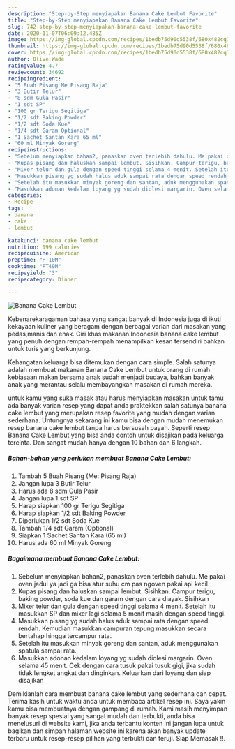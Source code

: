 ```yaml
---
description: "Step-by-Step menyiapakan Banana Cake Lembut Favorite"
title: "Step-by-Step menyiapakan Banana Cake Lembut Favorite"
slug: 742-step-by-step-menyiapakan-banana-cake-lembut-favorite
date: 2020-11-07T06:09:12.485Z
image: https://img-global.cpcdn.com/recipes/1bedb75d90d5538f/680x482cq70/banana-cake-lembut-foto-resep-utama.jpg
thumbnail: https://img-global.cpcdn.com/recipes/1bedb75d90d5538f/680x482cq70/banana-cake-lembut-foto-resep-utama.jpg
cover: https://img-global.cpcdn.com/recipes/1bedb75d90d5538f/680x482cq70/banana-cake-lembut-foto-resep-utama.jpg
author: Olive Wade
ratingvalue: 4.7
reviewcount: 34692
recipeingredient:
- "5 Buah Pisang Me Pisang Raja"
- "3 Butir Telur"
- "8 sdm Gula Pasir"
- "1 sdt SP"
- "100 gr Terigu Segitiga"
- "1/2 sdt Baking Powder"
- "1/2 sdt Soda Kue"
- "1/4 sdt Garam Optional"
- "1 Sachet Santan Kara 65 ml"
- "60 ml Minyak Goreng"
recipeinstructions:
- "Sebelum menyiapkan bahan2, panaskan oven terlebih dahulu. Me pakai oven jadul ya jadi ga bisa atur suhu cm pas ngoven pakai api kecil"
- "Kupas pisang dan haluskan sampai lembut. Sisihkan. Campur terigu, baking powder, soda kue dan garam dengan cara diayak. Sisihkan"
- "Mixer telur dan gula dengan speed tinggi selama 4 menit. Setelah itu masukkan SP dan mixer lagi selama 5 menit masih dengan speed tinggi."
- "Masukkan pisang yg sudah halus aduk sampai rata dengan speed rendah. Kemudian masukkan campuran tepung masukkan secara bertahap hingga tercampur rata."
- "Setelah itu masukkan minyak goreng dan santan, aduk menggunakan spatula sampai rata."
- "Masukkan adonan kedalam loyang yg sudah diolesi margarin. Oven selama 45 menit. Cek dengan cara tusuk pakai tusuk gigi, jika sudah tidak lengket angkat dan dinginkan. Keluarkan dari loyang dan siap disajikan"
categories:
- Recipe
tags:
- banana
- cake
- lembut

katakunci: banana cake lembut 
nutrition: 199 calories
recipecuisine: American
preptime: "PT10M"
cooktime: "PT49M"
recipeyield: "3"
recipecategory: Dinner

---
```



![Banana Cake Lembut](https://img-global.cpcdn.com/recipes/1bedb75d90d5538f/680x482cq70/banana-cake-lembut-foto-resep-utama.jpg)

Kebenarekaragaman bahasa yang sangat banyak di Indonesia juga di ikuti kekayaan kuliner yang beragam dengan berbagai varian dari masakan yang pedas,manis dan enak. Ciri khas makanan Indonesia banana cake lembut yang penuh dengan rempah-rempah menampilkan kesan tersendiri bahkan untuk turis yang berkunjung.




Kehangatan keluarga bisa ditemukan dengan cara simple. Salah satunya adalah membuat makanan Banana Cake Lembut untuk orang di rumah. kebiasaan makan bersama anak sudah menjadi budaya, bahkan banyak anak yang merantau selalu membayangkan masakan di rumah mereka.

untuk kamu yang suka masak atau harus menyiapkan masakan untuk tamu ada banyak varian resep yang dapat anda praktekkan salah satunya banana cake lembut yang merupakan resep favorite yang mudah dengan varian sederhana. Untungnya sekarang ini kamu bisa dengan mudah menemukan resep banana cake lembut tanpa harus bersusah payah.
Seperti resep Banana Cake Lembut yang bisa anda contoh untuk disajikan pada keluarga tercinta. Dan sangat mudah hanya dengan 10 bahan dan 6 langkah.


<!--inarticleads1-->

##### Bahan-bahan yang perlukan membuat Banana Cake Lembut:

1. Tambah 5 Buah Pisang (Me: Pisang Raja)
1. Jangan lupa 3 Butir Telur
1. Harus ada 8 sdm Gula Pasir
1. Jangan lupa 1 sdt SP
1. Harap siapkan 100 gr Terigu Segitiga
1. Harap siapkan 1/2 sdt Baking Powder
1. Diperlukan 1/2 sdt Soda Kue
1. Tambah 1/4 sdt Garam (Optional)
1. Siapkan 1 Sachet Santan Kara (65 ml)
1. Harus ada 60 ml Minyak Goreng




<!--inarticleads2-->

##### Bagaimana membuat  Banana Cake Lembut:

1. Sebelum menyiapkan bahan2, panaskan oven terlebih dahulu. Me pakai oven jadul ya jadi ga bisa atur suhu cm pas ngoven pakai api kecil
1. Kupas pisang dan haluskan sampai lembut. Sisihkan. Campur terigu, baking powder, soda kue dan garam dengan cara diayak. Sisihkan
1. Mixer telur dan gula dengan speed tinggi selama 4 menit. Setelah itu masukkan SP dan mixer lagi selama 5 menit masih dengan speed tinggi.
1. Masukkan pisang yg sudah halus aduk sampai rata dengan speed rendah. Kemudian masukkan campuran tepung masukkan secara bertahap hingga tercampur rata.
1. Setelah itu masukkan minyak goreng dan santan, aduk menggunakan spatula sampai rata.
1. Masukkan adonan kedalam loyang yg sudah diolesi margarin. Oven selama 45 menit. Cek dengan cara tusuk pakai tusuk gigi, jika sudah tidak lengket angkat dan dinginkan. Keluarkan dari loyang dan siap disajikan




Demikianlah cara membuat banana cake lembut yang sederhana dan cepat. Terima kasih untuk waktu anda untuk membaca artikel resep ini. Saya yakin kamu bisa membuatnya dengan gampang di rumah. Kami masih menyimpan banyak resep spesial yang sangat mudah dan terbukti, anda bisa menelusuri di website kami, jika anda terbantu konten ini jangan lupa untuk bagikan dan simpan halaman website ini karena akan banyak update terbaru untuk resep-resep pilihan yang terbukti dan teruji. Siap Memasak !!. 

